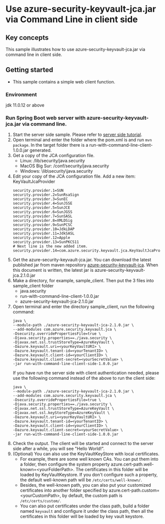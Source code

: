 # Use azure-security-keyvault-jca.jar via Command Line in client side

## Key concepts
This sample illustrates how to use azure-security-keyvault-jca.jar via command
line in client side.

## Getting started

- This sample contains a simple web client function. 

### Environment
jdk 11.0.12 or above

### Run Spring Boot web server with azure-security-keyvault-jca.jar via command line.
1. Start the server side sample. Please refer to [server side tutorial].
1. Open terminal and enter the folder where the pom.xml is and run `mvn package`. In the target 
   folder there is a run-with-command-line-client-1.0.0.jar generated.
1. Get a copy of the JCA configuration file.
    - Linux: <java-home>/lib/security/java.security
    - MacOS Big Sur: <java-home>/conf/security/java.security
    - Windows: <java-home>\lib\security\java.security
1. Edit your copy of the JCA configuration file. Add a new item: KeyVaultJcaProvider
   ```
   security.provider.1=SUN
   security.provider.2=SunRsaSign
   security.provider.3=SunEC
   security.provider.4=SunJSSE
   security.provider.5=SunJCE
   security.provider.6=SunJGSS
   security.provider.7=SunSASL
   security.provider.8=XMLDSig
   security.provider.9=SunPCSC
   security.provider.10=JdkLDAP
   security.provider.11=JdkSASL
   security.provider.12=Apple
   security.provider.13=SunPKCS11
   # Next line is the new added item.
   security.provider.14=com.azure.security.keyvault.jca.KeyVaultJcaProvider
   ```
1. Get the azure-security-keyvault-jca.jar. You can download the latest published jar from maven
   repository [azure-security-keyvault-jca][azure-security-keyvault-jca]. When this document is 
   written, the latest jar is azure-security-keyvault-jca.2.1.0.jar
1. Make a directory, for example, sample_client. Then put the 3 files into sample_client folder
    - java.security 
    - run-with-command-line-client-1.0.0.jar
    - azure-security-keyvault-jca-2.1.0.jar 
1. Open terminal and enter the directory sample_client, run the following command:
   ```
   java \
   --module-path ./azure-security-keyvault-jca-2.1.0.jar \
   --add-modules com.azure.security.keyvault.jca \ 
   -Dsecurity.overridePropertiesFile=true \
   -Djava.security.properties==./java.security \ 
   -Djavax.net.ssl.trustStoreType=AzureKeyVault \ 
   -Dazure.keyvault.uri=<yourKeyVaultURI> \
   -Dazure.keyvault.tenant-id=<yourTenantID> \
   -Dazure.keyvault.client-id=<yourClientID> \
   -Dazure.keyvault.client-secret=<yourSecretValue> \ 
   -jar run-with-command-line-client-side-1.0.0.jar
   ```
   If you have run the server side with client authentication needed, please use the following 
   command instead of the above to run the client side:
   ```
   java \
   --module-path ./azure-security-keyvault-jca-2.1.0.jar \
   --add-modules com.azure.security.keyvault.jca \ 
   -Dsecurity.overridePropertiesFile=true \
   -Djava.security.properties==./java.security \ 
   -Djavax.net.ssl.trustStoreType=AzureKeyVault \ 
   -Djavax.net.ssl.keyStoreType=AzureKeyVault \
   -Dazure.keyvault.uri=<yourKeyVaultURI> \
   -Dazure.keyvault.tenant-id=<yourTenantID> \
   -Dazure.keyvault.client-id=<yourClientID> \
   -Dazure.keyvault.client-secret=<yourSecretValue> \ 
   -jar run-with-command-line-client-side-1.0.0.jar
   ```
1. Check the output. The client will be started and connect to the server side after a while, you 
   will see "Hello World!". 
1. (Optional) You can also use the KeyVaultKeyStore with local certificates.
   - For example, there are some well known CAs. You can put them into a folder, then configure the
     system property azure.cert-path.well-known=\<yourFolderPath>. The certificates in this folder 
     will be loaded by KeyVaultKeystore. If you don't configure such a property, the default 
     well-known path will be `/etc/certs/well-known/`.
   - Besides, the well-known path, you can also put your customized certificates into another folder
     specified by azure.cert-path.custom=\<yourCustomPath>, by default, the custom path is
     `/etc/certs/custom/`.
   - You can also put certificates under the class path, build a folder named `keyvault` and 
     configure it under the class path, then all the certificates in this folder will be loaded by 
     key vault keystore.

<!-- LINKS -->

[server side tutorial]: https://github.com/Azure-Samples/azure-spring-boot-samples/tree/main/keyvault/azure-security-keyvault-jca/run-with-command-line-server-side/README.md
[azure-security-keyvault-jca]: https://mvnrepository.com/artifact/com.azure/azure-security-keyvault-jca
